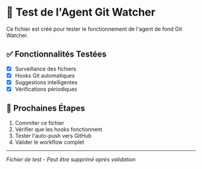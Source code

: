 # 🧪 Test de l'Agent Git Watcher

Ce fichier est créé pour tester le fonctionnement de l'agent de fond Git Watcher.

## ✅ Fonctionnalités Testées

- [x] Surveillance des fichiers
- [x] Hooks Git automatiques
- [x] Suggestions intelligentes
- [x] Vérifications périodiques

## 🚀 Prochaines Étapes

1. Commiter ce fichier
2. Vérifier que les hooks fonctionnent
3. Tester l'auto-push vers GitHub
4. Valider le workflow complet

---
*Fichier de test - Peut être supprimé après validation*

